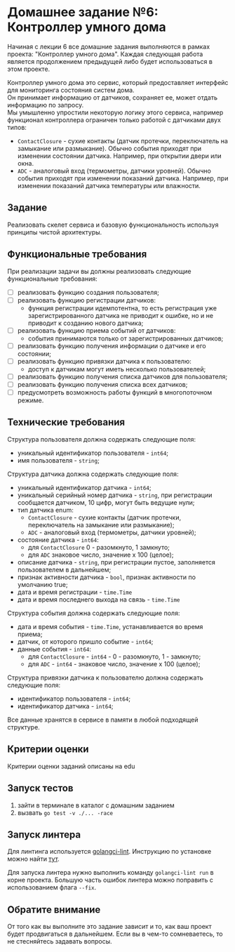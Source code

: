 # Домашнее задание №6: Контроллер умного дома

Начиная с лекции 6 все домашние задания выполняются в рамках проекта: "Контроллер умного дома".
Каждая следующая работа является продолжением предыдущей либо будет использоваться в этом проекте.

Контроллер умного дома это сервис, который предоставляет интерфейс для мониторинга состояния систем дома.  
Он принимает информацию от датчиков, сохраняет ее, может отдать информацию по запросу.  
Мы умышленно упростили некоторую логику этого сервиса, например функционал контроллера ограничен только работой с датчиками двух типов:
- `ContactClosure` - сухие контакты (датчик протечки, переключатель на замыкание или размыкание). 
Обычно события приходят при изменении состоянии датчика. Например, при открытии двери или окна.
- `ADC` - аналоговый вход (термометры, датчики уровней). Обычно события приходят при изменении показаний датчика. 
Например, при изменении показаний датчика температуры или влажности.

## Задание
Реализовать скелет сервиса и базовую функциональность используя принципы чистой архитектуры.

## Функциональные требования
При реализации задачи вы должны реализовать следующие функциональные требования:
- [ ] реализовать функцию создания пользователя;
- [ ] реализовать функцию регистрации датчиков:
  - функция регистрации идемпотентна, то есть регистрация уже зарегистрированного датчика не приводит к ошибке, но и не приводит к созданию нового датчика;
- [ ] реализовать функцию приема событий от датчиков:
  - события принимаются только от зарегистрированных датчиков;
- [ ] реализовать функцию получения информации о датчике и его состоянии;
- [ ] реализовать функцию привязки датчика к пользователю:
  - доступ к датчикам могут иметь несколько пользователей;
- [ ] реализовать функцию получения списка датчиков для пользователя;
- [ ] реализовать функцию получения списка всех датчиков;
- [ ] предусмотреть возможность работы функций в многопоточном режиме.

## Технические требования
Структура пользователя должна содержать следующие поля:
- уникальный идентификатор пользователя - `int64`;
- имя пользователя - `string`;

Структура датчика должна содержать следующие поля:
- уникальный идентификатор датчика - `int64`;
- уникальный серийный номер датчика - `string`, при регистрации сообщается датчиком, 10 цифр, могут быть ведущие нули;
- тип датчика enum:
  - `ContactClosure` - сухие контакты (датчик протечки, переключатель на замыкание или размыкание);
  - `ADC` - аналоговый вход (термометры, датчики уровней);
- состояние датчика - `int64`:
  - для `ContactClosure` 0 - разомкнуто, 1 замкнуто;
  - для `ADC` знаковое число, значение х 100 (целое);
- описание датчика - `string`, при регистрации пустое, заполняется пользователем в дальнейшем;
- признак активности датчика - `bool`, признак активности по умолчанию true;
- дата и время регистрации - `time.Time`
- дата и время последнего выхода на связь - `time.Time`

Структура события должна содержать следующие поля:
- дата и время события - `time.Time`, устанавливается во время приема;
- датчик, от которого пришло событие - `int64`;
- данные события - `int64`:
  - для `ContactClosure` - `int64` - 0 - разомкнуто, 1 - замкнуто;
  - для `ADC` - `int64` - знаковое число, значение х 100 (целое);

Структура привязки датчика к пользователю должна содержать следующие поля:
- идентификатор пользователя - `int64`;
- идентификатор датчика - `int64`;

Все данные хранятся в сервисе в памяти в любой подходящей структуре.

## Критерии оценки
Критерии оценки заданий описаны на edu

## Запуск тестов

1. зайти в терминале в каталог с домашним заданием
2. вызвать ```go test -v ./... -race```

## Запуск линтера

Для линтинга используется [golangci-lint](https://golangci-lint.run/).
Инструкцию по установке можно найти [тут](https://golangci-lint.run/usage/install/).

Для запуска линтера нужно выполнить команду `golangci-lint run` в корне проекта.
Большую часть ошибок линтера можно поправить с использованием флага `--fix`.

## Обратите внимание
От того как вы выполните это задание зависит и то, как ваш проект будет продвигаться в дальнейшем. Если вы в чем-то сомневаетесь, то не стесняйтесь задавать вопросы.